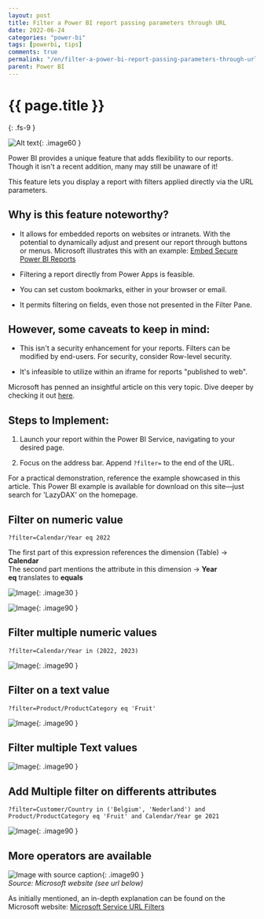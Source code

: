 ```yaml
---
layout: post
title: Filter a Power BI report passing parameters through URL
date: 2022-06-24
categories: "power-bi"
tags: [powerbi, tips]
comments: true
permalink: "/en/filter-a-power-bi-report-passing-parameters-through-url/"
parent: Power BI
---
```

# {{ page.title }}
{: .fs-9 }

![Alt text](<../../assets/2023/URLFilter copy_500.png>){: .image60 }


Power BI provides a unique feature that adds flexibility to our reports. Though it isn't a recent addition, many may still be unaware of it!

This feature lets you display a report with filters applied directly via the URL parameters.

## Why is this feature noteworthy?

- It allows for embedded reports on websites or intranets. With the potential to dynamically adjust and present our report through buttons or menus. Microsoft illustrates this with an example: [Embed Secure Power BI Reports](https://powerbi.microsoft.com/en-us/blog/easily-embed-secure-power-bi-reports-in-your-internal-portals-or-websites/)
  
- Filtering a report directly from Power Apps is feasible.
  
- You can set custom bookmarks, either in your browser or email.
  
- It permits filtering on fields, even those not presented in the Filter Pane.

## However, some caveats to keep in mind:

- This isn't a security enhancement for your reports. Filters can be modified by end-users. For security, consider Row-level security.
  
- It's infeasible to utilize within an iframe for reports "published to web".

Microsoft has penned an insightful article on this very topic. Dive deeper by checking it out [here](https://docs.microsoft.com/en-us/power-bi/collaborate-share/service-url-filters).

## Steps to Implement:

1. Launch your report within the Power BI Service, navigating to your desired page.
  
2. Focus on the address bar. Append `?filter=` to the end of the URL.

For a practical demonstration, reference the example showcased in this article. This Power BI example is available for download on this site—just search for 'LazyDAX' on the homepage.


## Filter on numeric value

```
?filter=Calendar/Year eq 2022
```

The first part of this expression references the dimension (Table) -> **Calendar**  
The second part mentions the attribute in this dimension -> **Year**  
**eq** translates to **equals**  

![Image](../../assets/2022/06/image-516x1024.png){: .image30 }  


![Image](../../assets/2022/06/2_Filter_EqualOneYear-1024x750.png){: .image90 }  

## Filter multiple numeric values

```
?filter=Calendar/Year in (2022, 2023)
```


![Image](../../assets/2022/06/3_Filter_2Years-1024x734.png){: .image90 }  

## Filter on a text value

```
?filter=Product/ProductCategory eq 'Fruit'
```


![Image](../../assets/2022/06/4_Filter_EqString-1024x709.png){: .image90 }  

## Filter multiple Text values

![Image](../../assets/2022/06/4_Filter_ListString-1024x727.png){: .image90 }  

## Add Multiple filter on differents attributes

```
?filter=Customer/Country in ('Belgium', 'Nederland') and Product/ProductCategory eq 'Fruit' and Calendar/Year ge 2021
```


![Image](../../assets/2022/06/5_MultiplesFilters-1024x584.png){: .image90 }  

## More operators are available

![Image with source caption](../../assets/2022/06/image-1-1024x719.png){: .image90 }    
*Source: Microsoft website (see url below)*

As initially mentioned, an in-depth explanation can be found on the Microsoft website: [Microsoft Service URL Filters](https://docs.microsoft.com/en-us/power-bi/collaborate-share/service-url-filters)

